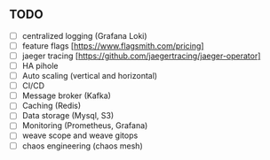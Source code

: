 

## TODO

- [ ] centralized logging (Grafana Loki)
- [ ] feature flags [https://www.flagsmith.com/pricing]
- [ ] jaeger tracing [https://github.com/jaegertracing/jaeger-operator]
- [ ] HA pihole
- [ ] Auto scaling (vertical and horizontal)
- [ ] CI/CD
- [ ] Message broker (Kafka)
- [ ] Caching (Redis)
- [ ] Data storage (Mysql, S3)
- [ ] Monitoring (Prometheus, Grafana)
- [ ] weave scope and weave gitops
- [ ] chaos engineering (chaos mesh)